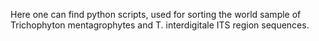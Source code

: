 Here one can find python scripts, used for sorting the world sample of Trichophyton mentagrophytes and T. interdigitale ITS region sequences. 
